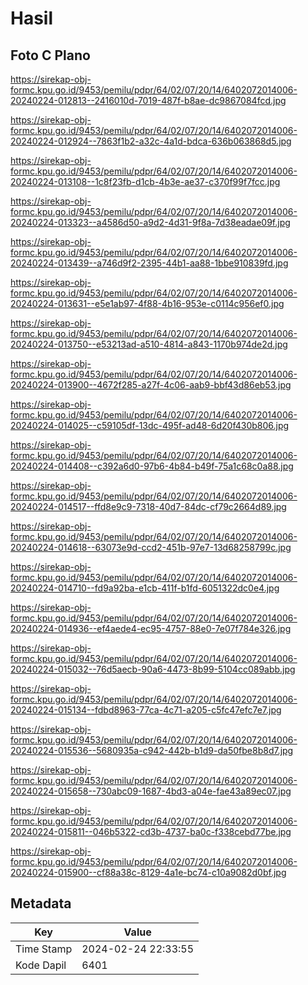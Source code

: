 # Hasil

## Foto C Plano

https://sirekap-obj-formc.kpu.go.id/9453/pemilu/pdpr/64/02/07/20/14/6402072014006-20240224-012813--2416010d-7019-487f-b8ae-dc9867084fcd.jpg

https://sirekap-obj-formc.kpu.go.id/9453/pemilu/pdpr/64/02/07/20/14/6402072014006-20240224-012924--7863f1b2-a32c-4a1d-bdca-636b063868d5.jpg

https://sirekap-obj-formc.kpu.go.id/9453/pemilu/pdpr/64/02/07/20/14/6402072014006-20240224-013108--1c8f23fb-d1cb-4b3e-ae37-c370f99f7fcc.jpg

https://sirekap-obj-formc.kpu.go.id/9453/pemilu/pdpr/64/02/07/20/14/6402072014006-20240224-013323--a4586d50-a9d2-4d31-9f8a-7d38eadae09f.jpg

https://sirekap-obj-formc.kpu.go.id/9453/pemilu/pdpr/64/02/07/20/14/6402072014006-20240224-013439--a746d9f2-2395-44b1-aa88-1bbe910839fd.jpg

https://sirekap-obj-formc.kpu.go.id/9453/pemilu/pdpr/64/02/07/20/14/6402072014006-20240224-013631--e5e1ab97-4f88-4b16-953e-c0114c956ef0.jpg

https://sirekap-obj-formc.kpu.go.id/9453/pemilu/pdpr/64/02/07/20/14/6402072014006-20240224-013750--e53213ad-a510-4814-a843-1170b974de2d.jpg

https://sirekap-obj-formc.kpu.go.id/9453/pemilu/pdpr/64/02/07/20/14/6402072014006-20240224-013900--4672f285-a27f-4c06-aab9-bbf43d86eb53.jpg

https://sirekap-obj-formc.kpu.go.id/9453/pemilu/pdpr/64/02/07/20/14/6402072014006-20240224-014025--c59105df-13dc-495f-ad48-6d20f430b806.jpg

https://sirekap-obj-formc.kpu.go.id/9453/pemilu/pdpr/64/02/07/20/14/6402072014006-20240224-014408--c392a6d0-97b6-4b84-b49f-75a1c68c0a88.jpg

https://sirekap-obj-formc.kpu.go.id/9453/pemilu/pdpr/64/02/07/20/14/6402072014006-20240224-014517--ffd8e9c9-7318-40d7-84dc-cf79c2664d89.jpg

https://sirekap-obj-formc.kpu.go.id/9453/pemilu/pdpr/64/02/07/20/14/6402072014006-20240224-014618--63073e9d-ccd2-451b-97e7-13d68258799c.jpg

https://sirekap-obj-formc.kpu.go.id/9453/pemilu/pdpr/64/02/07/20/14/6402072014006-20240224-014710--fd9a92ba-e1cb-411f-b1fd-6051322dc0e4.jpg

https://sirekap-obj-formc.kpu.go.id/9453/pemilu/pdpr/64/02/07/20/14/6402072014006-20240224-014936--ef4aede4-ec95-4757-88e0-7e07f784e326.jpg

https://sirekap-obj-formc.kpu.go.id/9453/pemilu/pdpr/64/02/07/20/14/6402072014006-20240224-015032--76d5aecb-90a6-4473-8b99-5104cc089abb.jpg

https://sirekap-obj-formc.kpu.go.id/9453/pemilu/pdpr/64/02/07/20/14/6402072014006-20240224-015134--fdbd8963-77ca-4c71-a205-c5fc47efc7e7.jpg

https://sirekap-obj-formc.kpu.go.id/9453/pemilu/pdpr/64/02/07/20/14/6402072014006-20240224-015536--5680935a-c942-442b-b1d9-da50fbe8b8d7.jpg

https://sirekap-obj-formc.kpu.go.id/9453/pemilu/pdpr/64/02/07/20/14/6402072014006-20240224-015658--730abc09-1687-4bd3-a04e-fae43a89ec07.jpg

https://sirekap-obj-formc.kpu.go.id/9453/pemilu/pdpr/64/02/07/20/14/6402072014006-20240224-015811--046b5322-cd3b-4737-ba0c-f338cebd77be.jpg

https://sirekap-obj-formc.kpu.go.id/9453/pemilu/pdpr/64/02/07/20/14/6402072014006-20240224-015900--cf88a38c-8129-4a1e-bc74-c10a9082d0bf.jpg


## Metadata

| Key        | Value               |
| ---------- | ------------------- |
| Time Stamp | 2024-02-24 22:33:55 |
| Kode Dapil | 6401                |



